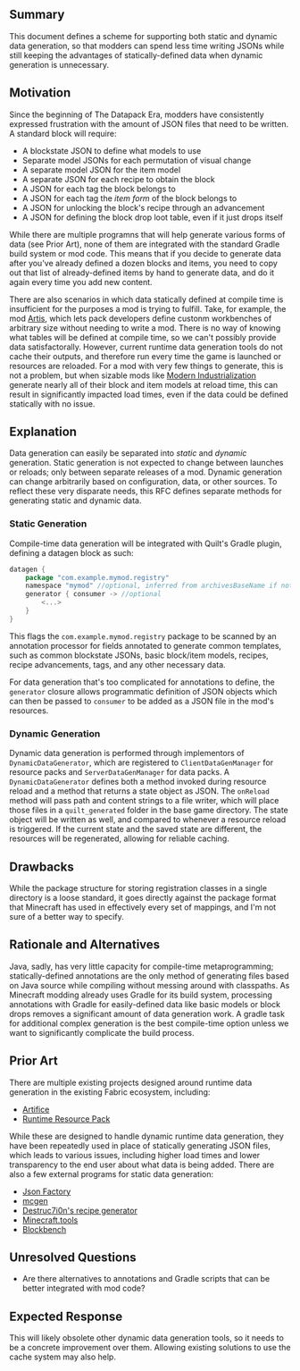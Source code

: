 ## Summary

This document defines a scheme for supporting both static and dynamic data
generation, so that modders can spend less time writing JSONs while still
keeping the advantages of statically-defined data when dynamic generation
is unnecessary.


## Motivation

Since the beginning of The Datapack Era, modders have consistently expressed
frustration with the amount of JSON files that need to be written. A standard
block will require:

- A blockstate JSON to define what models to use
- Separate model JSONs for each permutation of visual change
- A separate model JSON for the item model
- A separate JSON for each recipe to obtain the block
- A JSON for each tag the block belongs to
- A JSON for each tag the *item form* of the block belongs to
- A JSON for unlocking the block's recipe through an advancement
- A JSON for defining the block drop loot table, even if it just drops itself

While there are multiple programns that will help generate various forms of
data (see Prior Art), none of them are integrated with the standard Gradle
build system or mod code. This means that if you decide to generate data after
you've already defined a dozen blocks and items, you need to copy out that list
of already-defined items by hand to generate data, and do it again every time
you add new content.

There are also scenarios in which data statically defined at compile time
is insufficient for the purposes a mod is trying to fulfill. Take, for example,
the mod [Artis](https://www.curseforge.com/minecraft/mc-mods/artis), which
lets pack developers define custonm workbenches of arbitrary size without
needing to write a mod. There is no way of knowing what tables will be defined
at compile time, so we can't possibly provide data satisfactorally. However,
current runtime data generation tools do not cache their outputs, and therefore
run every time the game is launched or resources are reloaded. For a mod with
very few things to generate, this is not a problem, but when sizable mods like
[Modern Industrialization](https://github.com/AztechMC/Modern-Industrialization)
generate nearly all of their block and item models at reload time, this can
result in significantly impacted load times, even if the data could be defined
statically with no issue.

## Explanation

Data generation can easily be separated into *static* and *dynamic* generation.
Static generation is not expected to change between launches or reloads; only
between separate releases of a mod. Dynamic generation can change arbitrarily
based on configuration, data, or other sources. To reflect these very disparate
needs, this RFC defines separate methods for generating static and dynamic
data.

### Static Generation

Compile-time data generation will be integrated with Quilt's Gradle plugin,
defining a datagen block as such:

```groovy
datagen {
    package "com.example.mymod.registry"
    namespace "mymod" //optional, inferred from archivesBaseName if not specified
    generator { consumer -> //optional
        <...> 
    }
}
```

This flags the `com.example.mymod.registry` package to be scanned by an
annotation processor for fields annotated to generate common templates, such as
common blockstate JSONs, basic block/item models, recipes, recipe advancements,
tags, and any other necessary data.

For data generation that's too complicated for annotations to define, the
`generator` closure allows programmatic definition of JSON objects which can
then be passed to `consumer` to be added as a JSON file in the mod's
resources.


### Dynamic Generation

Dynamic data generation is performed through implementors of
`DynamicDataGenerator`, which are registered to `ClientDataGenManager` for
resource packs and `ServerDataGenManager` for data packs. A 
`DynamicDataGenerator` defines both a method invoked during resource reload and
a method that returns a state object as JSON. The `onReload` method will pass
path and content strings to a file writer, which will place those files in a
`quilt_generated` folder in the base game directory. The state object will
be written as well, and compared to whenever a resource reload is triggered.
If the current state and the saved state are different, the resources will be
regenerated, allowing for reliable caching.

## Drawbacks

While the package structure for storing registration classes in a single
directory is a loose standard, it goes directly against the package format that
Minecraft has used in effectively every set of mappings, and I'm not sure of
a better way to specify.

## Rationale and Alternatives

Java, sadly, has very little capacity for compile-time metaprogramming;
statically-defined annotations are the only method of generating files based
on Java source while compiling without messing around with classpaths. As
Minecraft modding already uses Gradle for its build system, processing
annotations with Gradle for easily-defined data like basic models or block
drops removes a significant amount of data generation work. A gradle task for
additional complex generation is the best compile-time option unless we want
to significantly complicate the build process.

## Prior Art

There are multiple existing projects designed around runtime data generation in
the existing Fabric ecosystem, including:

- [Artifice](https://github.com/natanfudge/artifice)
- [Runtime Resource Pack](https://github.com/Devan-Kerman/ARRP)

While these are designed to handle dynamic runtime data generation, they have
been repeatedly used in place of statically generating JSON files, which leads
to various issues, including higher load times and lower transparency to the
end user about what data is being added. There are also a few external
programs for static data generation:

- [Json Factory](https://github.com/CottonMC/json-factory)
- [mcgen](https://github.com/emilyalexandra/mcgen)
- [Destruc7i0n's recipe generator](https://crafting.thedestruc7i0n.ca/)
- [Minecraft.tools](https://minecraft.tools/)
- [Blockbench](https://blockbench.net/)

## Unresolved Questions

- Are there alternatives to annotations and Gradle scripts that can be better
integrated with mod code?


## Expected Response

This will likely obsolete other dynamic data generation tools, so it needs to
be a concrete improvement over them. Allowing existing solutions to use the cache system may also help.